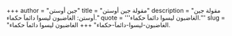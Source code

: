 +++
author = "جين أوستن"
title = "مقولة جين أوستن"
description = "مقولة جين أوستن: الغاضبون ليسوا دائماَ حكماء."
quote = '''الغاضبون ليسوا دائماَ حكماء.'''
slug = "الغاضبون-ليسوا-دائماَ-حكماء"
+++
الغاضبون ليسوا دائماَ حكماء.
